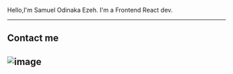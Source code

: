 Hello,I'm Samuel Odinaka Ezeh.
I'm a Frontend React dev.
<hr/>
<div>
  <h2> Contact me <h2/>

  <img src = 'https://www.google.com/url?sa=i&url=https%3A%2F%2Fen.wikipedia.org%2Fwiki%2FFile%3ACircle-icons-mail.svg&psig=AOvVaw0TGcR3sbTYjLVsfOz0QdMZ&ust=1691146626673000&source=images&cd=vfe&opi=89978449&ved=0CBEQjRxqFwoTCJDataSqwIADFQAAAAAdAAAAABAT' alt = 'image' />

</div>
